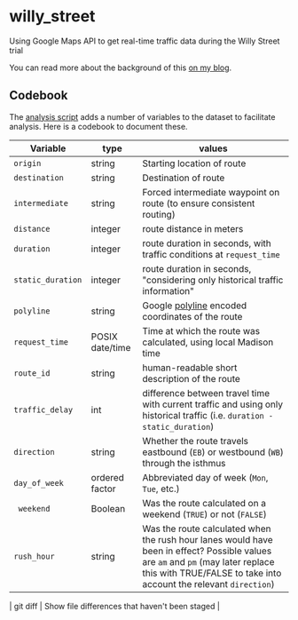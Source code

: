 # willy_street
Using Google Maps API to get real-time traffic data during the Willy Street trial

You can read more about the background of this [on my blog](https://haraldkliems.netlify.app/posts/2025-09-13-using-the-google-routes-api-to-collect-travel-time-data-during-a-traffic-trial/).

## Codebook

The [analysis script](https://github.com/vgXhc/willy_street/blob/main/analysis.R) adds a number of variables to the dataset to facilitate analysis. Here is a codebook to document these.

| Variable | type | values |
| --- | --- | --- |
| `origin` | string | Starting location of route |
| `destination` | string | Destination of route |
| `intermediate` | string | Forced intermediate waypoint on route (to ensure consistent routing) |
| `distance` | integer | route distance in meters |
| `duration` | integer | route duration in seconds, with traffic conditions at `request_time` |
| `static_duration ` | integer | route duration in seconds, "considering only historical traffic information" |
| `polyline` | string | Google [polyline](https://developers.google.com/maps/documentation/utilities/polylinealgorithm) encoded coordinates of the route |
| `request_time` | POSIX date/time | Time at which the route was calculated, using local Madison time |
| `route_id` | string | human-readable short description of the route |
| `traffic_delay` | int | difference between travel time with current traffic and using only historical traffic (i.e. `duration - static_duration`) |
| `direction` | string | Whether the route travels eastbound (`EB`) or westbound (`WB`) through the isthmus |
| `day_of_week` | ordered factor | Abbreviated day of week (`Mon`, `Tue`, etc.) |
| ` weekend` | Boolean | Was the route calculated on a weekend (`TRUE`) or not (`FALSE`) |
| `rush_hour` | string | Was the route calculated when the rush hour lanes would have been in effect? Possible values are `am` and `pm` (may later replace this with TRUE/FALSE to take into account the relevant `direction`) |

| git diff | Show file differences that haven't been staged |
